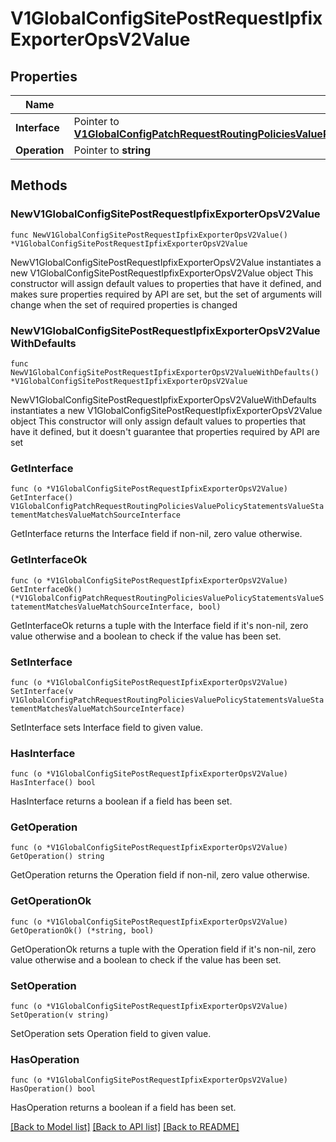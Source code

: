 # V1GlobalConfigSitePostRequestIpfixExporterOpsV2Value

## Properties

Name | Type | Description | Notes
------------ | ------------- | ------------- | -------------
**Interface** | Pointer to [**V1GlobalConfigPatchRequestRoutingPoliciesValuePolicyStatementsValueStatementMatchesValueMatchSourceInterface**](V1GlobalConfigPatchRequestRoutingPoliciesValuePolicyStatementsValueStatementMatchesValueMatchSourceInterface.md) |  | [optional] 
**Operation** | Pointer to **string** |  | [optional] 

## Methods

### NewV1GlobalConfigSitePostRequestIpfixExporterOpsV2Value

`func NewV1GlobalConfigSitePostRequestIpfixExporterOpsV2Value() *V1GlobalConfigSitePostRequestIpfixExporterOpsV2Value`

NewV1GlobalConfigSitePostRequestIpfixExporterOpsV2Value instantiates a new V1GlobalConfigSitePostRequestIpfixExporterOpsV2Value object
This constructor will assign default values to properties that have it defined,
and makes sure properties required by API are set, but the set of arguments
will change when the set of required properties is changed

### NewV1GlobalConfigSitePostRequestIpfixExporterOpsV2ValueWithDefaults

`func NewV1GlobalConfigSitePostRequestIpfixExporterOpsV2ValueWithDefaults() *V1GlobalConfigSitePostRequestIpfixExporterOpsV2Value`

NewV1GlobalConfigSitePostRequestIpfixExporterOpsV2ValueWithDefaults instantiates a new V1GlobalConfigSitePostRequestIpfixExporterOpsV2Value object
This constructor will only assign default values to properties that have it defined,
but it doesn't guarantee that properties required by API are set

### GetInterface

`func (o *V1GlobalConfigSitePostRequestIpfixExporterOpsV2Value) GetInterface() V1GlobalConfigPatchRequestRoutingPoliciesValuePolicyStatementsValueStatementMatchesValueMatchSourceInterface`

GetInterface returns the Interface field if non-nil, zero value otherwise.

### GetInterfaceOk

`func (o *V1GlobalConfigSitePostRequestIpfixExporterOpsV2Value) GetInterfaceOk() (*V1GlobalConfigPatchRequestRoutingPoliciesValuePolicyStatementsValueStatementMatchesValueMatchSourceInterface, bool)`

GetInterfaceOk returns a tuple with the Interface field if it's non-nil, zero value otherwise
and a boolean to check if the value has been set.

### SetInterface

`func (o *V1GlobalConfigSitePostRequestIpfixExporterOpsV2Value) SetInterface(v V1GlobalConfigPatchRequestRoutingPoliciesValuePolicyStatementsValueStatementMatchesValueMatchSourceInterface)`

SetInterface sets Interface field to given value.

### HasInterface

`func (o *V1GlobalConfigSitePostRequestIpfixExporterOpsV2Value) HasInterface() bool`

HasInterface returns a boolean if a field has been set.

### GetOperation

`func (o *V1GlobalConfigSitePostRequestIpfixExporterOpsV2Value) GetOperation() string`

GetOperation returns the Operation field if non-nil, zero value otherwise.

### GetOperationOk

`func (o *V1GlobalConfigSitePostRequestIpfixExporterOpsV2Value) GetOperationOk() (*string, bool)`

GetOperationOk returns a tuple with the Operation field if it's non-nil, zero value otherwise
and a boolean to check if the value has been set.

### SetOperation

`func (o *V1GlobalConfigSitePostRequestIpfixExporterOpsV2Value) SetOperation(v string)`

SetOperation sets Operation field to given value.

### HasOperation

`func (o *V1GlobalConfigSitePostRequestIpfixExporterOpsV2Value) HasOperation() bool`

HasOperation returns a boolean if a field has been set.


[[Back to Model list]](../README.md#documentation-for-models) [[Back to API list]](../README.md#documentation-for-api-endpoints) [[Back to README]](../README.md)


